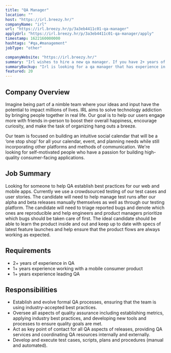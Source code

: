 ```yaml
---
title: "QA Manager"
location: ""
host: "https://irl.breezy.hr/"
companyName: "irl"
url: "https://irl.breezy.hr/p/3a3eb4411c01-qa-manager"
applyUrl: "https://irl.breezy.hr/p/3a3eb4411c01-qa-manager/apply"
timestamp: 1622160000000
hashtags: "#qa,#management"
jobType: "other"

companyWebsite: "https://irl.breezy.hr/"
summary: "Irl wishes to hire a new qa manager. If you have 2+ years of experience in QA, consider applying."
summaryBackup: "Irl is looking for a qa manager that has experience in: #management, #socialmedia."
featured: 20
---
```


## Company Overview

Imagine being part of a nimble team where your ideas and input have the potential to impact millions of lives. IRL aims to solve technology addiction by bringing people together in real life. Our goal is to help our users engage more with friends in-person to boost their overall happiness, encourage curiosity, and make the task of organizing hang outs a breeze.

Our team is focused on building an intuitive social calendar that will be a ‘one stop shop’ for all your calendar, event, and planning needs while still incorporating other platforms and methods of communication. We're looking for self-motivated people who have a passion for building high-quality consumer-facing applications.

## Job Summary

Looking for someone to help QA establish best practices for our web and mobile apps. Currently we use a crowdsourced testing of our test cases and user stories. The candidate will need to help manage test runs after our alpha and beta releases manually themselves as well as through our testing platform. The candidate will need to triage reported bugs and denote which ones are reproducible and help engineers and product managers prioritize which bugs should be taken care of first. The ideal candidate should be able to learn the product inside and out and keep up to date with specs of latest feature launches and help ensure that the product flows are always working as expected.

## Requirements

*   2+ years of experience in QA
*   1+ years experience working with a mobile consumer product
*   1+ years experience leading QA

## Responsibilities

*   Establish and evolve formal QA processes, ensuring that the team is using industry-accepted best practices.
*   Oversee all aspects of quality assurance including establishing metrics, applying industry best practices, and developing new tools and processes to ensure quality goals are met.
*   Act as key point of contact for all QA aspects of releases, providing QA services and coordinating QA resources internally and externally.
*   Develop and execute test cases, scripts, plans and procedures (manual and automated).
